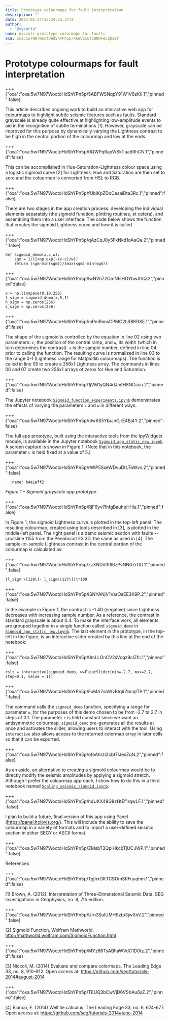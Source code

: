 ```yaml
---
title: Prototype colourmaps for fault interpretation
description: ""
date: 2021-01-27T15:24:33.377Z
author:
  - "@mycarta"
name: niccoli-prototype-colormaps-for-faults
oxa: oxa:5w7N97WoctdHdShYPn5p/XneU1CutpQNHFe5qhaBr
---
```


# Prototype colourmaps for fault interpretation

+++ {"oxa":"oxa:5w7N97WoctdHdShYPn5p/5ABFWSNqpY91W1V6zKii.1","pinned":false}

This article describes ongoing work to build an interactive web app for colourmaps to highlight subtle seismic features such as faults. Standard grayscale is already quite effective at highlighting low-amplitude events to aid in the recognition of subtle terminations \[1\]. However, grayscale can be improved for this purpose by dynamically varying the Lightness contrast to be high in the central portion of the colourmap and low at the ends.

+++ {"oxa":"oxa:5w7N97WoctdHdShYPn5p/0QWPq6apWSk1iua5RhCN.1","pinned":false}

This can be accomplished in Hue-Saturation-Lightness colour space using a logistic sigmoid curve \[2\] for Lightness. Hue and Saturation are then set to zero and the colourmap is converted from HSL to RGB.

+++ {"oxa":"oxa:5w7N97WoctdHdShYPn5p/fUbiKpZDoCesaiDta3Rc.1","pinned":false}

There are two stages in the app creation process: developing the individual elements separately (the sigmoid function, plotting routines, et cetera), and assembling them into a user interface. The code below shows the function that creates the sigmoid Lightness curve and how it is called.

+++ {"oxa":"oxa:5w7N97WoctdHdShYPn5p/qAzCqJ0y5FxNkd1oAeQa.2","pinned":false}

```null
def sigmoid_demo(x,c,w):
    sgm = 1/(1+np.exp(-(x-c)/w))
    return (sgm-min(sgm))/(max(sgm)-min(sgm))
```

+++ {"oxa":"oxa:5w7N97WoctdHdShYPn5p/lwNVh72OmNtsHGYbwXVQ.2","pinned":false}

```null
x = np.linspace(0,10,256)
l_sigm = sigmoid_demo(x,5,1)
h_sigm = np.zeros(256)
s_sigm = np.zeros(256)
```

+++ {"oxa":"oxa:5w7N97WoctdHdShYPn5p/mPmBimsCPMC2tjR6KRXE.1","pinned":false}

The shape of the sigmoid is controlled by the equation in line 02 using two parameters: `c`, the position of the central ramp, and `w`, its width (which in turn determines the contrast). `x` is the sample number, defined in line 04 prior to calling the function. The resulting curve is normalized in line 03 to the range 0-1 (Lightness range for Matplotlib colourmaps). The function is called in line 05 to create a 256x1 Lightness array. The commands in lines 06 and 07 create two 256x1 arrays of zeros for Hue and Saturation.

+++ {"oxa":"oxa:5w7N97WoctdHdShYPn5p/1jVM1yQN4dJmtH8NCscn.2","pinned":false}

The Jupyter notebook [`Sigmoid_function_experiments.ipynb`](https://curvenote.com/@swung/52-things-geocomputing/sigmoid-function-experiments-ipynb) demonstrates the effects of varying the parameters `c` and `w` in different ways.

+++ {"oxa":"oxa:5w7N97WoctdHdShYPn5p/uIw6S5YbrJnCjrE4Bj4Y.2","pinned":false}

The full app prototype, built using the interactive tools from the IpyWidgets module, is available in the Jupyter notebook [`Sigmoid_app_static_new.ipynb`](https://curvenote.com/@swung/52-things-geocomputing/sigmoid-app-static-new-ipynb). A screen capture is shown in Figure 1. (Note that in this notebook, the parameter `c` is held fixed at a value of 5.)

+++ {"oxa":"oxa:5w7N97WoctdHdShYPn5p/rWiP5SxeWDvuDtL7oWvv.2","pinned":false}

```{figure} images/5w7N97WoctdHdShYPn5p-XTXg4jLdVXNCuPFwFmsc-v1.png
  :name: b4a1eff2
```

*Figure 1 – Sigmoid grayscale app prototype.*

+++ {"oxa":"oxa:5w7N97WoctdHdShYPn5p/RjF6yv7lhfgBauhpHHle.1","pinned":false}

In Figure 1, the sigmoid Lightness curve is plotted in the top-left panel. The resulting colourmap, created using tools described in \[3\], is plotted in the middle-left panel. The right panel is a demo seismic section with faults -- crossline 1155 from the Penobscot F3 3D, the same as used in \[4\]. The sample-to-sample Lightness contrast in the central portion of the colourmap is calculated as:

+++ {"oxa":"oxa:5w7N97WoctdHdShYPn5p/zzXNDd30I6zPvNN0ZrOD.1","pinned":false}

```null
(l_sigm \[128\]- l_sigm\[127\])\*100
```

+++ {"oxa":"oxa:5w7N97WoctdHdShYPn5p/iSNYANjV1VarOaEE3K9P.2","pinned":false}

In the example in Figure 1, the contrast is -1.40 (negative) since Lightness decreases with increasing sample number. As a reference, the contrast in standard grayscale is about 0.4. To make the interface work, all elements are grouped together in a single function called `sigmoid_demo` in [`Sigmoid_app_static_new.ipynb`](https://curvenote.com/@swung/52-things-geocomputing/sigmoid-app-static-new-ipynb). The last element in the prototype, in the top-left in the figure, is an interactive slider created by this line at the end of the notebook:

+++ {"oxa":"oxa:5w7N97WoctdHdShYPn5p/0mLLOnCV2sVcgz9cIZfc.1","pinned":false}

```null
rslt = interactive(sigmoid_demo, w=FloatSlider(min=-2.7, max=2.7, step=0.1, value = 1))
```

+++ {"oxa":"oxa:5w7N97WoctdHdShYPn5p/FoMA7vbWvBtq9ZbnqITP.1","pinned":false}

The command calls the `sigmoid_demo` function, specifying a range for parameter `w`, for the purposes of this demo chosen to be from -2.7 to 2.7 in steps of 0.1. The parameter `c` is held constant since we want an antisymmetric colourmap. `sigmoid_demo` pre-generates all the results at once and activates the slider, allowing users to interact with the tool. Using `interactive` also allows access to the returned colormap array in later cells so that it can be exported.

+++ {"oxa":"oxa:5w7N97WoctdHdShYPn5p/ofoAhrzi2cbt7lJexZqN.2","pinned":false}

As an aside, an alternative to creating a sigmoid colourmap would be to directly modify the seismic amplitudes by applying a sigmoid stretch. Although I prefer the colourmap approach, I show how to do this in a third notebook named [`Scaling_seismic_sigmoid.ipynb`](https://curvenote.com/@swung/52-things-geocomputing/scaling-seismic-sigmoid-ipynb).

+++ {"oxa":"oxa:5w7N97WoctdHdShYPn5p/hdUKX48G8zHtEf1rqwLF.1","pinned":false}

I plan to build a future, final version of this app using Panel (https://panel.holoviz.org/). This will include the ability to save the colourmap in a variety of formats and to import a user-defined seismic section in either SEGY or ASCII format.

+++ {"oxa":"oxa:5w7N97WoctdHdShYPn5p/ZMsbT3QplHkcbTjUCJWP.1","pinned":false}

References

+++ {"oxa":"oxa:5w7N97WoctdHdShYPn5p/TgjhxOKTCSOmSRFuuqhm.1","pinned":false}

\[1\] Brown, A. (2012). Interpretation of Three-Dimensional Seismic Data. SEG Investigations in Geophysics, no. 9, 7th edition.

+++ {"oxa":"oxa:5w7N97WoctdHdShYPn5p/Urn3SulUMH9ztp3jwXnV.2","pinned":false}

\[2\] Sigmoid Function, Wolfram Mathworld. <http://mathworld.wolfram.com/SigmoidFunction.html>

+++ {"oxa":"oxa:5w7N97WoctdHdShYPn5p/MYz86TsABhaWVdC1D0tz.2","pinned":false}

\[3\] Niccoli, M. (2014) Evaluate and compare colormaps. The Leading Edge 33, no. 8, 910–912. Open access at: <https://github.com/seg/tutorials-2014#august-2014>

+++ {"oxa":"oxa:5w7N97WoctdHdShYPn5p/TEUQ3bCwVjD6VShAu6sZ.2","pinned":false}

\[4\] Bianco, E. (2014) Well tie calculus. The Leading Edge 33, no. 6, 674-677. Open access at: <https://github.com/seg/tutorials-2014#june-2014>


